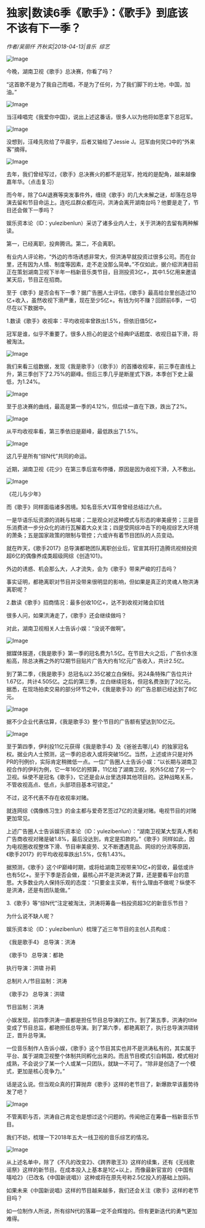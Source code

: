 # 独家|数读6季《歌手》：《歌手》到底该不该有下一季？

*作者/吴丽仟 齐秋实|2018-04-13|音乐 
                                                综艺*

![Image](http://static.ylzbl.com/uploads/ueditor/php/upload/image/20180414/1523666792502550.jpeg)

今晚，湖南卫视《歌手》总决赛，你看了吗？

“这首歌不是为了我自己而唱，不是为了任何，为了我们脚下的土地，中国，加油。”

![Image](http://si1.go2yd.com/get-image/0MKHMse3kjw)

当汪峰唱完《我爱你中国》，说出上述这番话，很多人以为他将如愿拿下总冠军。

![Image](http://si1.go2yd.com/get-image/0MKHMuzfqSW)

没想到，汪峰先败给了华晨宇，后者又输给了Jessie J。冠军由何炅口中的“外来客”摘得。

![Image](http://si1.go2yd.com/get-image/0MKHMefjXUG)

去年，我们曾经写过，《歌手》总决赛火的都不是冠军，抢戏的是配角，越来越像嘉年华。（点击复习）

而今年，除了GAI退赛等突发事件外，缠绕《歌手》的几大未解之谜，却落在总导演去留和节目命运上。连吃瓜群众都在问，洪涛会离开湖南台吗？他要是走了，节目还会做下一季吗？

娱乐资本论（ID：yulezibenlun）采访了诸多业内人士，关于洪涛的去留有两种解读。

第一，已经离职，投奔腾讯。第二，不会离职。

有业内人评论称，“外边的市场诱惑非常大，但洪涛早就投资过很多公司。而在台里，还有因为人情、制度等因素，走不走没那么简单。”不仅如此，据介绍洪涛目前正在策划湖南卫视下半年一档新音乐类节目，目测投资3亿+，其中1.5亿用来邀请某天后，节目正在招商。

至于《歌手》是否会有下一季？据广告圈人士评估，《歌手》最高给台里创造过10亿+收入，虽然收视下滑严重，现在至少5亿+。有钱为何不赚？回顾前6季，一切尽在以下数据中。

1.数读《歌手》收视率：平均收视率曾跌出1.5%，但依旧值5亿+

冠军是谁，似乎不重要了。很多人担心的是这个经典IP话题度、收视日益下滑，将被淘汰。

![Image](http://si1.go2yd.com/get-image/0MKHMtawIZk)

我们来看三组数据，发现《我是歌手》（《歌手》）的首播收视率，前三季在直线上升，第三季创下了2.75%的巅峰。但后三季几乎是断崖式下跌，本季创下史上最低，为1.24%。

![Image](http://si1.go2yd.com/get-image/0MKHMmYZDPs)

至于总决赛的曲线，最高是第一季的4.12%，但后续一直在下跌，跌出了2%。

![Image](http://si1.go2yd.com/get-image/0MKHMoqmiqu)

从平均收视率看，第三季依旧是巅峰，最低跌出了1.5%。

![Image](http://si1.go2yd.com/get-image/0MKHMqehIki)

这几乎是所有“综N代”共同的命运。

近期，湖南卫视《花少》在第三季后宣布停播，原因是因为收视下滑，入不敷出。

![Image](http://si1.go2yd.com/get-image/0MKHMpiMyJ6)

《花儿与少年》

而《歌手》同样面临诸多困境。知名音乐大V耳帝曾经总结过六点。

一是华语乐坛资源的消耗与枯竭；二是观众对这种模式与形态的审美疲劳；三是音乐消费进一步分众化的进行瓦解着大众关注；四是受网综冲击下的电视综艺大环境的萧条；五是国家政策的限制与管控；六或许有着节目团队的人员变动。

就在昨天，《歌手2017》总导演都艳团队离职创业后，官宣其将打造腾讯视频投资超6亿的偶像养成类超级网综《创造101》。

外边的诱惑、机会那么大，人才流失，会为《歌手》带来严峻的打击吗？

事实证明，都艳离职对节目并没带来很明显的影响，但如果是真正的灵魂人物洪涛离职呢？

2.数读《歌手》招商情况：最多创收10亿+，达不到收视对赌会扣钱

很多人问，如果洪涛走了，《歌手》还会继续做吗？

对此，湖南卫视相关人士告诉小娱：“没说不做啊”。

![Image](http://si1.go2yd.com/get-image/0MKHMlPcEka)

据媒体报道，《我是歌手》第一季的冠名费为1.5亿。在节目大火之后，广告价水涨船高，除总决赛之外的12期节目贴片广告大约有1亿元广告收入，共计2.5亿。

到了第二季，《我是歌手》总冠名以2.35亿被立白保标。另24条特殊广告位共计1.67亿，共计4.505亿。之后的第三季，立白继续冠名，但冠名费涨到了3亿元。据悉，在现场拍卖交易的部分环节之中，《我是歌手3》的广告总额已经达到了8亿元。

![Image](http://si1.go2yd.com/get-image/0MKHMg1Rzns)

据不少企业代表估算，《我是歌手3》整个节目的广告额有望达到10亿元。

![Image](http://si1.go2yd.com/get-image/0MKHMh3SE7c)

至于第四季，伊利投11亿元获得《我是歌手4》及《爸爸去哪儿4》的独家冠名权。据业内人士预测，这一季的总收入或将突破15亿。当然，上述或许只是对外PR的刊例价，实际肯定稍微低一点。一位广告圈人士告诉小娱：“以长期与湖南卫视合作的伊利为例，它一年16亿的预算，11亿给了湖南卫视，另外5亿给了另一个卫视。纵使不是冠名《歌手》，它还是会从台里选择其他项目的。这种战略关系，不管收视高点、低点，头部项目基本可锁定。”

不过，这不代表不存在收视率对赌。

就连网综《偶像练习生》的金主都与爱奇艺签过7亿的流量对赌。电视节目的对赌更加常见。

上述广告圈人士告诉娱乐资本论（ID：yulezibenlun）：“湖南卫视某大型真人秀和广告商收视对赌是破1.8%，最后没达到，肯定是扣款的。”《歌手》同样如此，因为电视圈收视整体下滑、节目审美疲劳、又不断遭遇竞品、网综的分流等原因，《歌手2017》的平均收视率跌出1.5%，仅有1.43%。

据预测，《歌手》这个IP巅峰时期，或将给湖南卫视带来10亿+的营收，最低或许也有5亿+。至于下季是否会做，最核心并不是洪涛说了算，还是要看平台的意思。大多数业内人保持乐观的态度：“只要金主买单，有什么理由不做呢？纵使不是洪涛，还是有团队能做。”

3.《歌手》等“综N代”注定被淘汰，洪涛将筹备一档投资超3亿的新音乐节目？

为什么说不缺人呢？

娱乐资本论（ID：yulezibenlun）梳理了近三年节目的主创人员构成：

《我是歌手4》 总导演：洪涛

《歌手1》 总导演：都艳

执行导演：洪啸 孙莉

总制片人/节目监制：洪涛

《歌手2》 总导演：洪啸

节目监制：洪涛

小娱发现，前四季洪涛一直都是担任节目总导演的工作。到了第五季，洪涛的title变成了节目总监，都艳担任总导演。到了第六季，都艳离职了，执行总导演洪啸转正，晋升总导演。

一位音乐制作人告诉小娱，《歌手》这个节目其实也并不是洪涛私有的，其实属于平台、属于湖南卫视整个体制共同孵化出来的。而且节目模式引自韩国，模式相对成熟，不会说少了某一个人或某一只团队，就缺一不可了。“除非是创造了一个模式，更加是核心竞争力。”

话是这么说。但当观众真的打算抛弃《歌手》这样的老节目了，新爆款早该蓄势待发了吧？

![Image](http://si1.go2yd.com/get-image/0MKHMikwZJA)

不管离职与否，洪涛自己肯定也是想过这个问题的。传闻他正在筹备一档新音乐节目。

我们不妨，梳理一下2018年五大一线卫视的音乐综艺的情况。

![Image](http://si1.go2yd.com/get-image/0MKHMk0uhIu)

从上述名单中，除了《不凡的改变2》、《跨界歌王3》这样的续集，还有《无线歌谣祭》这样的新节目。在成本投入上基本是1亿+以上，而像最新官宣的《中国有嘻哈2》（已改名《中国新说唱》）这种或将在原先号称2.5亿投入的基础上加码。

如果未来《中国新说唱》这样的节目越来越多，我们还会关注《歌手》这样的老节目吗？

如一位制作人所说，所有综N代的落幕一定不会辉煌的。但有更新迭代的勇气更加难得。

